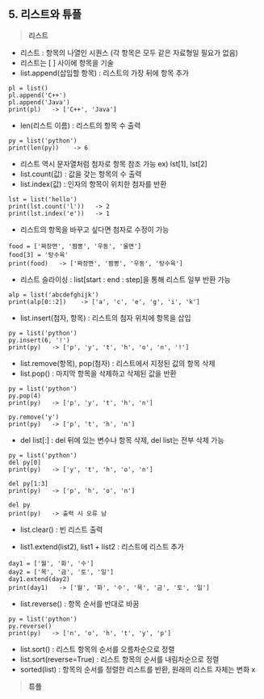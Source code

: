 ## 5. 리스트와 튜플

> **리스트**

- 리스트 : 항목의 나열인 시퀀스 (각 항목은 모두 같은 자료형일 필요가 없음)
- 리스트는 [ ] 사이에 항목을 기술
- list.append(삽입할 항목) : 리스트의 가장 뒤에 항목 추가

>
    pl = list()
    pl.append('C++')
    pl.append('Java')
    print(pl)   -> ['C++', 'Java']
    
- len(리스트 이름) : 리스트의 항목 수 출력

>
    py = list('python')
    print(len(py))    -> 6
 
- 리스트 역시 문자열처럼 첨자로 항목 참조 가능  ex) lst[1], lst[2]
- list.count(값) : 값을 갖는 항목의 수 출력
- list.index(값) : 인자의 항목이 위치한 첨자를 반환 

>
    lst = list('hello')
    print(lst.count('l'))   -> 2
    print(lst.index('e'))   -> 1

- 리스트의 항목을 바꾸고 싶다면 첨자로 수정이 가능 

>
    food = ['짜장면', '짬뽕', '우동', '울면']
    food[3] = '탕수육'
    print(food)   -> ['짜장면', '짬뽕', '우동', '탕수육']

- 리스트 슬라이싱 : list[start : end : step]을 통해 리스트 일부 반환 가능
>
    alp = list('abcdefghijk')
    print(alp[0::2])    -> ['a', 'c', 'e', 'g', 'i', 'k']

- list.insert(첨자, 항목) : 리스트의 첨자 위치에 항목을 삽입
>
    py = list('python')
    py.insert(6, '!')
    print(py)   -> ['p', 'y', 't', 'h', 'o', 'n', '!']

- list.remove(항목), pop(첨자) : 리스트에서 지정된 값의 항목 삭제
- list.pop() : 마지막 항목을 삭제하고 삭제된 값을 반환
>
    py = list('python')
    py.pop(4)
    print(py)   -> ['p', 'y', 't', 'h', 'n']
    
    py.remove('y')
    print(py)   -> ['p', 't', 'h', 'n']

- del list[:] : del 뒤에 있는 변수나 항목 삭제, del list는 전부 삭제 가능
>
    py = list('python')
    del py[0]
    print(py)   -> ['y', 't', 'h', 'o', 'n']

    del py[1:3]
    print(py)   -> ['p', 'h', 'o', 'n']

    del py
    print(py)   -> 출력 시 오류 남

- list.clear() : 빈 리스트 출력

- list1.extend(list2),  list1 + list2 : 리스트에 리스트 추가
>
    day1 = ['월', '화', '수']
    day2 = ['목', '금', '토', '일']
    day1.extend(day2)
    print(day1)   -> ['월', '화', '수', '목', '금', '토', '일']

- list.reverse() : 항목 순서를 반대로 바꿈
>
    py = list('python')
    py.reverse()
    print(py)   -> ['n', 'o', 'h', 't', 'y', 'p']

- list.sort() : 리스트 항목의 순서를 오름차순으로 정렬
- list.sort(reverse=True) : 리스트 항목의 순서를 내림차순으로 정렬
- sorted(list) : 항목의 순서를 정렬한 리스트를 반환, 원래의 리스트 자체는 변화 x


>  **튜플**
